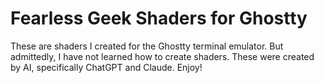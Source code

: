 # Fearless Geek Shaders for Ghostty

These are shaders I created for the Ghostty terminal emulator. But admittedly, I have not learned how to create shaders. These were created by AI, specifically ChatGPT and Claude. Enjoy!
